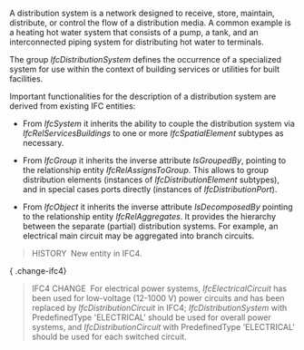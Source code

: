 ﻿A distribution system is a network designed to receive, store, maintain, distribute, or control the flow of a distribution media. A common example is a heating hot water system that consists of a pump, a tank, and an interconnected piping system for distributing hot water to terminals.

The group _IfcDistributionSystem_ defines the occurrence of a specialized system for use within the context of building services or utilities for built facilities.

Important functionalities for the description of a distribution system are derived from existing IFC entities:

* From _IfcSystem_ it inherits the ability to couple the distribution system via _IfcRelServicesBuildings_ to one or more _IfcSpatialElement_ subtypes as necessary.

* From _IfcGroup_ it inherits the inverse attribute _IsGroupedBy_, pointing to the relationship entity _IfcRelAssignsToGroup_. This allows to group distribution elements (instances of _IfcDistributionElement_ subtypes), and in special cases ports directly (instances of _IfcDistributionPort_).

* From _IfcObject_ it inherits the inverse attribute _IsDecomposedBy_ pointing to the relationship entity _IfcRelAggregates_. It provides the hierarchy between the separate (partial) distribution systems. For example, an electrical main circuit may be aggregated into branch circuits.

> HISTORY&nbsp; New entity in IFC4.

{ .change-ifc4}
> IFC4 CHANGE&nbsp; For electrical power systems, _IfcElectricalCircuit_ has been used for low-voltage (12-1000 V) power circuits and has been replaced by _IfcDistributionCircuit_ in IFC4; _IfcDistributionSystem_ with PredefinedType 'ELECTRICAL' should be used for overall power systems, and _IfcDistributionCircuit_ with PredefinedType 'ELECTRICAL' should be used for each switched circuit.
